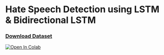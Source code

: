 # Hate Speech Detection using LSTM & Bidirectional LSTM

### [Download Dataset](https://www.kaggle.com/datasets/mrmorj/hate-speech-and-offensive-language-dataset)

[![Open In Colab](https://colab.research.google.com/assets/colab-badge.svg)](https://colab.research.google.com/github/LuluW8071/Text-Classification/blob/main/Hate_Speech_Detection.ipynb)

